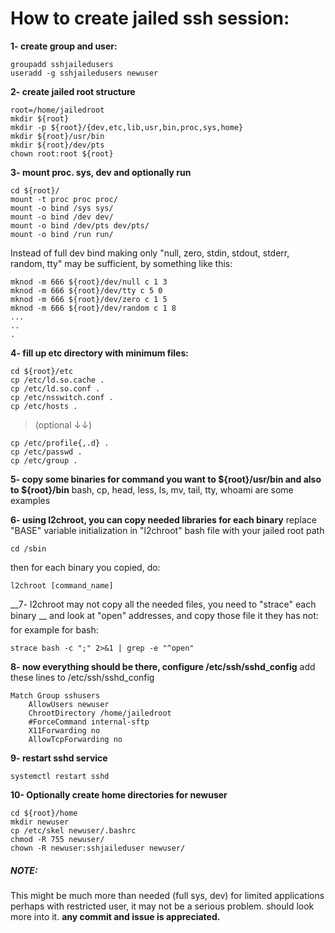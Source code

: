 # How to create jailed ssh session:

__1- create group and user:__

```
groupadd sshjailedusers
useradd -g sshjailedusers newuser
```

__2- create jailed root structure__

```
root=/home/jailedroot
mkdir ${root}
mkdir -p ${root}/{dev,etc,lib,usr,bin,proc,sys,home}
mkdir ${root}/usr/bin
mkdir ${root}/dev/pts
chown root:root ${root}
```

__3- mount proc. sys, dev and optionally run__

```
cd ${root}/
mount -t proc proc proc/
mount -o bind /sys sys/
mount -o bind /dev dev/
mount -o bind /dev/pts dev/pts/
mount -o bind /run run/
```

Instead of full dev bind making only "null,  zero, stdin, stdout, stderr, random, tty"
may be sufficient, by something like this:

```
mknod -m 666 ${root}/dev/null c 1 3
mknod -m 666 ${root}/dev/tty c 5 0
mknod -m 666 ${root}/dev/zero c 1 5
mknod -m 666 ${root}/dev/random c 1 8
...
..
.
```

__4- fill up etc directory with minimum files:__

```
cd ${root}/etc
cp /etc/ld.so.cache .
cp /etc/ld.so.conf .
cp /etc/nsswitch.conf .
cp /etc/hosts .
```
> (optional ↓↓)
```
cp /etc/profile{,.d} .
cp /etc/passwd .
cp /etc/group .
```

__5- copy some binaries for command you want to ${root}/usr/bin and also to ${root}/bin__
bash, cp, head, less, ls, mv, tail, tty, whoami are some examples

__6- using l2chroot, you can copy needed libraries for each binary__
replace "BASE" variable initialization in "l2chroot" bash file with your jailed root path

```
cd /sbin
```

then for each binary you copied, do:

```
l2chroot [command_name]
```

__7- l2chroot may not copy all the needed files, you need to "strace" each binary __
and look at "open" addresses, and copy those file it they has not:
for example for bash:

```
strace bash -c ";" 2>&1 | grep -e "^open"
```

__8- now everything should be there, configure /etc/ssh/sshd_config__
add these lines to /etc/ssh/sshd_config

```
Match Group sshusers
    AllowUsers newuser
    ChrootDirectory /home/jailedroot
    #ForceCommand internal-sftp
    X11Forwarding no
    AllowTcpForwarding no
```

__9- restart sshd service__

```
systemctl restart sshd
```

__10- Optionally create home directories for newuser__

```
cd ${root}/home
mkdir newuser
cp /etc/skel newuser/.bashrc
chmod -R 755 newuser/
chown -R newuser:sshjaileduser newuser/
```


##### NOTE:
This might be much more than needed (full sys, dev) for limited applications
perhaps with restricted user, it may not be a serious problem. should look more 
into it.
**any commit and issue is appreciated.**

